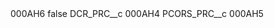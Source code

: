 <?xml version="1.0" encoding="UTF-8"?>
<CustomMetadata xmlns="http://soap.sforce.com/2006/04/metadata" xmlns:xsi="http://www.w3.org/2001/XMLSchema-instance" xmlns:xsd="http://www.w3.org/2001/XMLSchema">
    <label>000AH6</label>
    <protected>false</protected>
    <values>
        <field>DCR_PRC__c</field>
        <value xsi:type="xsd:string">000AH4</value>
    </values>
    <values>
        <field>PCORS_PRC__c</field>
        <value xsi:type="xsd:string">000AH5</value>
    </values>
</CustomMetadata>
